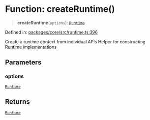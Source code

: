 # Function: createRuntime()

> **createRuntime**(`options`): [`Runtime`](runtime.Interface.Runtime.md)

Defined in: [packages/core/src/runtime.ts:396](https://github.com/vdeantoni/unblessed/blob/alpha/packages/core/src/runtime.ts#L396)

Create a runtime context from individual APIs
Helper for constructing Runtime implementations

## Parameters

### options

[`Runtime`](runtime.Interface.Runtime.md)

## Returns

[`Runtime`](runtime.Interface.Runtime.md)
